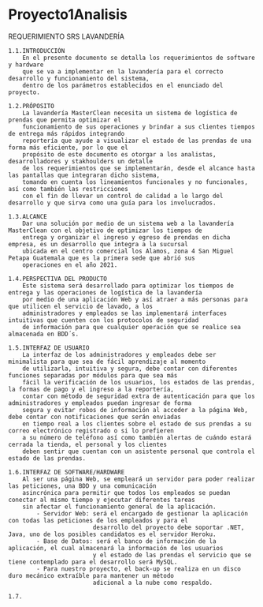 # Proyecto1Analisis
REQUERIMIENTO SRS LAVANDERÍA

    1.1.INTRODUCCIÓN
        En el presente documento se detalla los requerimientos de software y hardware 
        que se va a implementar en la lavandería para el correcto desarrollo y funcionamiento del sistema, 
        dentro de los parámetros establecidos en el enunciado del proyecto.

    1.2.PRÓPOSITO
        La lavandería MasterClean necesita un sistema de logística de prendas que permita optimizar el 
        funcionamiento de sus operaciones y brindar a sus clientes tiempos de entrega más rápidos integrando 
        reportería que ayude a visualizar el estado de las prendas de una forma más eficiente, por lo que el 
        propósito de este documento es otorgar a los analistas, desarrolladores y stakhoulders un detalle 
        de los requerimientos que se implementarán, desde el alcance hasta las pantallas que integraran dicho sistema,
        tomando en cuenta los lineamientos funcionales y no funcionales, así como también las restricciones 
        con el fin de llevar un control de calidad a lo largo del desarrollo y que sirva como una guía para los involucrados.

    1.3.ALCANCE
        Dar una solución por medio de un sistema web a la lavandería MasterClean con el objetivo de optimizar los tiempos de 
        entrega y organizar el ingreso y egreso de prendas en dicha empresa, es un desarrollo que integra a la sucursal 
        ubicada en el centro comercial los Alamos, zona 4 San Miguel Petapa Guatemala que es la primera sede que abrió sus 
        operaciones en el año 2021.

    1.4.PERSPECTIVA DEL PRODUCTO
        Este sistema será desarrollado para optimizar los tiempos de entrega y las operaciones de logística de la lavandería 
        por medio de una aplicación Web y así atraer a más personas para que utilicen el servicio de lavado, a los 
        administradores y empleados se las implementará interfaces intuitivas que cuenten con los protocolos de seguridad 
        de información para que cualquier operación que se realice sea almacenada en BDD´s.

    1.5.INTERFAZ DE USUARIO
        La interfaz de los administradores y empleados debe ser minimalista para que sea de fácil aprendizaje al momento 
        de utilizarla, intuitiva y segura, debe contar con diferentes funciones separadas por módulos para que sea más 
        fácil la verificación de los usuarios, los estados de las prendas, la formas de pago y el ingreso a la reportería, 
        contar con método de seguridad extra de autenticación para que los administradores y empleados puedan ingresar de forma 
        segura y evitar robos de información al acceder a la página Web, debe contar con notificaciones que serán enviadas 
        en tiempo real a los clientes sobre el estado de sus prendas a su correo electrónico registrado o si lo prefieren 
        a su número de teléfono así como también alertas de cuándo estará cerrada la tienda, el personal y los clientes 
        deben sentir que cuentan con un asistente personal que controla el estado de las prendas. 

    1.6.INTERFAZ DE SOFTWARE/HARDWARE
        Al ser una página Web, se empleará un servidor para poder realizar las peticiones, una BDD y una comunicación 
        asincrónica para permitir que todos los empleados se puedan conectar al mismo tiempo y ejecutar diferentes tareas 
        sin afectar el funcionamiento general de la aplicación.
            - Servidor Web: será el encargado de gestionar la aplicación con todas las peticiones de los empleados y para el 
                            desarrollo del proyecto debe soportar .NET, Java, uno de los posibles candidatos es el servidor Heroku.
            - Base de Datos: será el banco de información de la aplicación, el cual almacenará la información de los usuarios 
                            y el estado de las prendas el servicio que se tiene contemplado para el desarrollo será MySQL.
            - Para nuestro proyecto, el back-up se realiza en un disco duro mecánico extraíble para mantener un método 
                            adicional a la nube como respaldo.
    
    1.7.

    